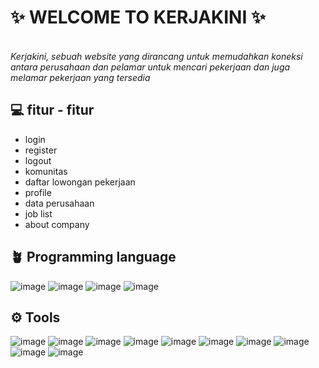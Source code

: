 <p align="center">
  <h1>✨ WELCOME TO KERJAKINI ✨</h1><br>
  <i>Kerjakini, sebuah website yang dirancang untuk memudahkan koneksi antara perusahaan dan pelamar untuk mencari pekerjaan dan juga melamar pekerjaan yang tersedia</i>
</p>

## 💻 fitur - fitur 
- login
- register
- logout
- komunitas
- daftar lowongan pekerjaan
- profile
- data perusahaan
- job list
- about company


## 🪴 Programming language 

![image](https://img.shields.io/badge/HTML5-E34F26?style=for-the-badge&logo=html5&logoColor=white) ![image](https://img.shields.io/badge/JavaScript-323330?style=for-the-badge&logo=javascript&logoColor=F7DF1E) 
![image](https://img.shields.io/badge/PHP-777BB4?style=for-the-badge&logo=php&logoColor=white) ![image](https://img.shields.io/badge/CSS3-1572B6?style=for-the-badge&logo=css3&logoColor=white) 

## ⚙️ Tools
![image](https://img.shields.io/badge/ChatGPT-74aa9c?style=for-the-badge&logo=openai&logoColor=white) ![image](https://img.shields.io/badge/MySQL-005C84?style=for-the-badge&logo=mysql&logoColor=white) ![image](https://img.shields.io/badge/phpmyadmin-6C78AF?style=for-the-badge&logo=phpmyadmin&logoColor=white) ![image](https://img.shields.io/badge/Figma-F24E1E?style=for-the-badge&logo=figma&logoColor=white) 
![image](https://img.shields.io/badge/Laragon-0E83CD?style=for-the-badge&logo=Laragon&logoColor=white) ![image](https://img.shields.io/badge/Visual_Studio_Code-0078D4?style=for-the-badge&logo=visual%20studio%20code&logoColor=white) ![image](https://img.shields.io/badge/Windows_11-0078d4?style=for-the-badge&logo=windows-11&logoColor=white) ![image](https://img.shields.io/badge/-Behance-blue?style=for-the-badge&logo=behance&logoColor=white) 
![image](https://img.shields.io/badge/GitHub-100000?style=for-the-badge&logo=github&logoColor=white) ![image](https://img.shields.io/badge/Google_chrome-4285F4?style=for-the-badge&logo=Google-chrome&logoColor=white) 

